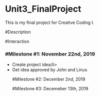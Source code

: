 # Unit3_FinalProject
 This is my final project for Creative Coding I.


#Description


#Interaction


<h3>#Milestone #1: November 22nd, 2019</h3>
<ul>
 <li>Create project idea/li>
 <li>Get idea approved by John and Linus</li>
 
#Milestone #2: December 2nd, 2019

#Milestone #3: Decemeber 13th, 2019
